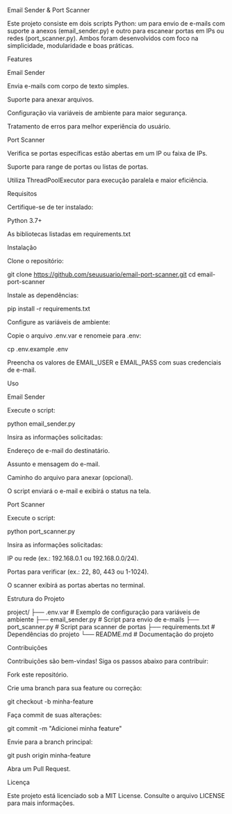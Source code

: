 Email Sender & Port Scanner

Este projeto consiste em dois scripts Python: um para envio de e-mails com suporte a anexos (email_sender.py) e outro para escanear portas em IPs ou redes (port_scanner.py). Ambos foram desenvolvidos com foco na simplicidade, modularidade e boas práticas.


Features

Email Sender

Envia e-mails com corpo de texto simples.

Suporte para anexar arquivos.

Configuração via variáveis de ambiente para maior segurança.

Tratamento de erros para melhor experiência do usuário.


Port Scanner

Verifica se portas específicas estão abertas em um IP ou faixa de IPs.

Suporte para range de portas ou listas de portas.

Utiliza ThreadPoolExecutor para execução paralela e maior eficiência.


Requisitos

Certifique-se de ter instalado:

Python 3.7+

As bibliotecas listadas em requirements.txt


Instalação

Clone o repositório:

git clone https://github.com/seuusuario/email-port-scanner.git
cd email-port-scanner

Instale as dependências:

pip install -r requirements.txt

Configure as variáveis de ambiente:

Copie o arquivo .env.var e renomeie para .env:

cp .env.example .env

Preencha os valores de EMAIL_USER e EMAIL_PASS com suas credenciais de e-mail.

Uso

Email Sender

Execute o script:

python email_sender.py

Insira as informações solicitadas:

Endereço de e-mail do destinatário.

Assunto e mensagem do e-mail.

Caminho do arquivo para anexar (opcional).

O script enviará o e-mail e exibirá o status na tela.


Port Scanner

Execute o script:

python port_scanner.py

Insira as informações solicitadas:

IP ou rede (ex.: 192.168.0.1 ou 192.168.0.0/24).

Portas para verificar (ex.: 22, 80, 443 ou 1-1024).

O scanner exibirá as portas abertas no terminal.

Estrutura do Projeto

project/
├── .env.var             # Exemplo de configuração para variáveis de ambiente
├── email_sender.py      # Script para envio de e-mails 
├── port_scanner.py      # Script para scanner de portas
├── requirements.txt     # Dependências do projeto
└── README.md            # Documentação do projeto


Contribuições

Contribuições são bem-vindas! Siga os passos abaixo para contribuir:

Fork este repositório.

Crie uma branch para sua feature ou correção:

git checkout -b minha-feature

Faça commit de suas alterações:

git commit -m "Adicionei minha feature"

Envie para a branch principal:

git push origin minha-feature

Abra um Pull Request.


Licença

Este projeto está licenciado sob a MIT License. Consulte o arquivo LICENSE para mais informações.